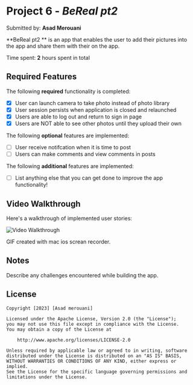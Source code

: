 # Project 6 - *BeReal pt2*

Submitted by: **Asad Merouani**

**BeReal pt2 ** is an app that enables the user to add their pictures into the app and share them with their on the app.

Time spent: **2** hours spent in total

## Required Features

The following **required** functionality is completed:

- [X] User can launch camera to take photo instead of photo library
- [X] User session persists when application is closed and relaunched
- [X] Users are able to log out and return to sign in page
- [X] Users are NOT able to see other photos until they upload their own	
 
The following **optional** features are implemented:

- [ ] User receive notifcation when it is time to post
- [ ] Users can make comments and view comments in posts	

The following **additional** features are implemented:

- [ ] List anything else that you can get done to improve the app functionality!

## Video Walkthrough

Here's a walkthrough of implemented user stories:

<img src='https://github.com/Asad006/bereat-pt2/blob/main/berealpt2.gif' title='Video Walkthrough' width='' alt='Video Walkthrough' />

GIF created with mac ios screan recorder.

## Notes

Describe any challenges encountered while building the app.

## License

    Copyright [2023] [Asad merouani]

    Licensed under the Apache License, Version 2.0 (the "License");
    you may not use this file except in compliance with the License.
    You may obtain a copy of the License at

        http://www.apache.org/licenses/LICENSE-2.0

    Unless required by applicable law or agreed to in writing, software
    distributed under the License is distributed on an "AS IS" BASIS,
    WITHOUT WARRANTIES OR CONDITIONS OF ANY KIND, either express or implied.
    See the License for the specific language governing permissions and
    limitations under the License.
